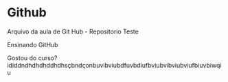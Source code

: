 # Github

Arquivo da aula de Git Hub - Repositorio Teste

Ensinando GitHub

Gostou do curso?
ididdndhdhdhddhdhsçbndçonbuvibviubdfuvbdiufbviubvibviubviufbiuvbiwqiu
